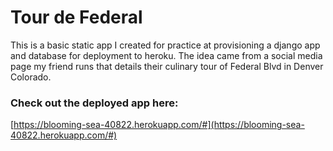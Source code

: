# Tour de Federal

This is a basic static app I created for practice at provisioning a django app and database for deployment to heroku. The idea came from a social media page my friend runs that details their culinary tour of Federal Blvd in Denver Colorado.

### Check out the deployed app here:
[https://blooming-sea-40822.herokuapp.com/#](https://blooming-sea-40822.herokuapp.com/#)
